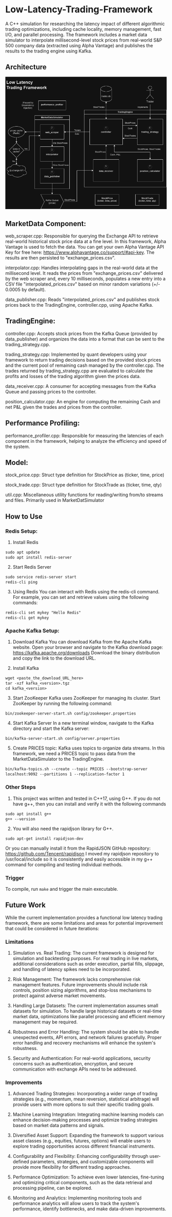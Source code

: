 # Low-Latency-Trading-Framework
A C++ simulation for researching the latency impact of different algorithmic trading optimizations, including cache locality, memory management, fast I/O, and parallel processing. The framework includes a market data simulator to interpolate millisecond-level stock prices from real-world S&P 500 company data (extracted using Alpha Vantage) and publishes the results to the trading engine using Kafka.

## Architecture
![alt text](https://github.com/Erik-Kelemen/Low-Latency-Trading-Framework/blob/main/imgs/LLFT-Architecture.drawio.png)

## MarketData Component:

web_scraper.cpp: Responsible for querying the Exchange API to retrieve real-world historical stock price data at a fine level.  In this framework, Alpha Vantage is used to fetch the data. You can get your own Alpha Vantage API Key for free here: https://www.alphavantage.co/support/#api-key.
The results are then persisted to "exchange_prices.csv".

interpolator.cpp: Handles interpolating gaps in the real-world data at the millisecond level. It reads the prices from "exchange_prices.csv" delivered by the web scraper and, every 10 milliseconds, populates a new entry into a CSV file "interpolated_prices.csv" based on minor random variations (+/- 0.0005 by default).

data_publisher.cpp: Reads "interpolated_prices.csv" and publishes stock prices back to the TradingEngine, controller.cpp, using Apache Kafka.

## TradingEngine:

controller.cpp: Accepts stock prices from the Kafka Queue (provided by data_publisher) and organizes the data into a format that can be sent to the trading_strategy.cpp.

trading_strategy.cpp: Implemented by quant developers using your framework to return trading decisions based on the provided stock prices and the current pool of remaining cash managed by the controller.cpp. The trades returned by trading_strategy.cpp are evaluated to calculate the profits and losses of the trading algorithm given the prices data.

data_receiver.cpp: A consumer for accepting messages from the Kafka Queue and passing prices to the controller.

position_calculator.cpp: An engine for computing the remaining Cash and net P&L given the trades and prices from the controller.

## Performance Profiling:

performance_profiler.cpp: Responsible for measuring the latencies of each component in the framework, helping to analyze the efficiency and speed of the system.

## Model:

stock_price.cpp: Struct type definition for StockPrice as (ticker, time, price)

stock_trade.cpp: Struct type definition for StockTrade as (ticker, time, qty)

util.cpp: Miscellaneous utility functions for reading/writing from/to streams and files. Primarily used in MarketDatSimulator

## How to Use
### Redis Setup:
1. Install Redis

```
sudo apt update
sudo apt install redis-server
```
 2. Start Redis Server
```
sudo service redis-server start
redis-cli ping
```
3. Using Redis
You can interact with Redis using the redis-cli command. For example, you can set and retrieve values using the following commands:
```
redis-cli set mykey "Hello Redis"
redis-cli get mykey
```
### Apache Kafka Setup:
1. Download Kafka
You can download Kafka from the Apache Kafka website. Open your browser and navigate to the Kafka download page: https://kafka.apache.org/downloads
Download the binary distribution and copy the link to the download URL.

2. Install Kafka
```
wget <paste_the_download_URL_here>
tar -xzf kafka_<version>.tgz
cd kafka_<version>
```
3. Start ZooKeeper
Kafka uses ZooKeeper for managing its cluster. Start ZooKeeper by running the following command:
```
bin/zookeeper-server-start.sh config/zookeeper.properties
```
4. Start Kafka Server
In a new terminal window, navigate to the Kafka directory and start the Kafka server:
```
bin/kafka-server-start.sh config/server.properties
```
5. Create PRICES topic:
Kafka uses topics to organize data streams. In this framework, we need a PRICES topic to pass data from the MarketDataSimulator to the TradingEngine.
```
bin/kafka-topics.sh --create --topic PRICES --bootstrap-server localhost:9092 --partitions 1 --replication-factor 1
```
### Other Steps
1. This project was written and tested in C++17, using G++. If you do not have g++, then you can install and verify it with the following commands
```
sudo apt install g++
g++ --version
```
2. You will also need the rapidjson library for G++.
```
sudo apt-get install rapidjson-dev
```
Or you can manually install it from the RapidJSON GitHub repository: https://github.com/Tencent/rapidjson
I moved my rapidjson repository to /usr/local/include so it is consistently and easily accessible in my g++ command for compiling and testing individual methods.

### Trigger 
To compile, run ```make```  and trigger the main executable.

## Future Work
While the current implementation provides a functional low latency trading framework, there are some limitations and areas for potential improvement that could be considered in future iterations:

### Limitations

1. Simulation vs. Real Trading: The current framework is designed for simulation and backtesting purposes. For real trading in live markets, additional considerations such as order execution, partial fills, slippage, and handling of latency spikes need to be incorporated.

2. Risk Management: The framework lacks comprehensive risk management features. Future improvements should include risk controls, position sizing algorithms, and stop-loss mechanisms to protect against adverse market movements.

3. Handling Large Datasets: The current implementation assumes small datasets for simulation. To handle large historical datasets or real-time market data, optimizations like parallel processing and efficient memory management may be required.

4. Robustness and Error Handling: The system should be able to handle unexpected events, API errors, and network failures gracefully. Proper error handling and recovery mechanisms will enhance the system's robustness.

5. Security and Authentication: For real-world applications, security concerns such as authentication, encryption, and secure communication with exchange APIs need to be addressed.

### Improvements
1. Advanced Trading Strategies: Incorporating a wider range of trading strategies (e.g., momentum, mean reversion, statistical arbitrage) will provide users with more options to suit their specific trading goals.

2. Machine Learning Integration: Integrating machine learning models can enhance decision-making processes and optimize trading strategies based on market data patterns and signals.

3. Diversified Asset Support: Expanding the framework to support various asset classes (e.g., equities, futures, options) will enable users to explore trading opportunities across different financial instruments.

4. Configurability and Flexibility: Enhancing configurability through user-defined parameters, strategies, and customizable components will provide more flexibility for different trading approaches.

5. Performance Optimization: To achieve even lower latencies, fine-tuning and optimizing critical components, such as the data retrieval and processing pipeline, can be explored.

6. Monitoring and Analytics: Implementing monitoring tools and performance analytics will allow users to track the system's performance, identify bottlenecks, and make data-driven improvements.

